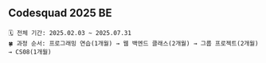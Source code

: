 ## Codesquad 2025 BE

```aiignore
🗓️ 전체 기간: 2025.02.03 ~ 2025.07.31
🍀 과정 순서: 프로그래밍 연습(1개월) → 웹 백엔드 클래스(2개월) → 그룹 프로젝트(2개월) → CS08(1개월)
```


